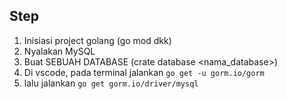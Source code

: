 ## Step

1. Inisiasi project golang (go mod dkk)
2. Nyalakan MySQL
3. Buat SEBUAH DATABASE (crate database <nama_database>)
4. Di vscode, pada terminal jalankan `go get -u gorm.io/gorm`
5. lalu jalankan `go get gorm.io/driver/mysql`